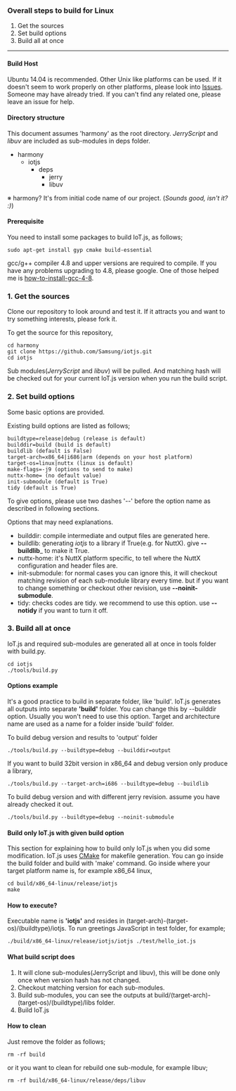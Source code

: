 ### Overall steps to build for Linux
1. Get the sources
2. Set build options
3. Build all at once

***

#### Build Host
Ubuntu 14.04 is recommended. Other Unix like platforms can be used. If it doesn't seem to work properly on other platforms, please look into [Issues](https://github.com/Samsung/iotjs/issues). Someone may have already tried. If you can't find any related one, please leave an issue for help.

#### Directory structure

This document assumes 'harmony' as the root directory. _JerryScript_ and _libuv_ are included as sub-modules in deps folder.

* harmony
    * iotjs
        * deps
            * jerry
            * libuv

※ harmony? It's from initial code name of our project. (_Sounds good, isn't it? :)_)

#### Prerequisite

You need to install some packages to build IoT.js, as follows;

```
sudo apt-get install gyp cmake build-essential
```

gcc/g++ compiler 4.8 and upper versions are required to compile. If you have any problems upgrading to 4.8, please google. One of those helped me is [how-to-install-gcc-4-8](http://askubuntu.com/questions/271388/how-to-install-gcc-4-8).

### 1. Get the sources

Clone our repository to look around and test it. If it attracts you and want to try something interests, please fork it.

To get the source for this repository, 
```
cd harmony
git clone https://github.com/Samsung/iotjs.git
cd iotjs
```

Sub modules(_JerryScript_ and _libuv_) will be pulled. And matching hash will be checked out for your current IoT.js version when you run the build script.


### 2. Set build options

Some basic options are provided.

Existing build options are listed as follows;
```
buildtype=release|debug (release is default)
builddir=build (build is default)
buildlib (default is False)
target-arch=x86_64|i686|arm (depends on your host platform)
target-os=linux|nuttx (linux is default)
make-flags=-j9 (options to send to make)
nuttx-home= (no default value)
init-submodule (default is True)
tidy (default is True)
```

To give options, please use two dashes '--' before the option name as described in following sections.

Options that may need explanations.
* builddir: compile intermediate and output files are generated here. 
* buildlib: generating _iotjs_ to a library if True(e.g. for NuttX). give __--buildlib___ to make it True.
* nuttx-home: it's NuttX platform specific, to tell where the NuttX configuration and header files are.
* init-submodule: for normal cases you can ignore this, it will checkout matching revision of each sub-module library every time. but if you want to change something or checkout other revision, use __--noinit-submodule__.
* tidy: checks codes are tidy. we recommend to use this option. use __--notidy__ if you want to turn it off.


### 3. Build all at once

IoT.js and required sub-modules are generated all at once in tools folder with build.py.

```
cd iotjs
./tools/build.py
```

#### Options example

It's a good practice to build in separate folder, like 'build'. IoT.js generates all outputs into separate **'build'** folder. You can change this by --builddir option. Usually you won't need to use this option. Target and architecture name are used as a name for a folder inside 'build' folder.

To build debug version and results to 'output' folder
```
./tools/build.py --buildtype=debug --builddir=output
```

If you want to build 32bit version in x86_64 and debug version only produce a library,
```
./tools/build.py --target-arch=i686 --buildtype=debug --buildlib
```

To build debug version and with different jerry revision. assume you have already checked it out.
```
./tools/build.py --buildtype=debug --noinit-submodule
```

#### Build only IoT.js with given build option

This section for explaining how to build only IoT.js when you did some modification. IoT.js uses [CMake](http://www.cmake.org/) for makefile generation. You can go inside the build folder and build with 'make' command. Go inside where your target platform name is, for example x86_64 linux,
```
cd build/x86_64-linux/release/iotjs
make
```

#### How to execute?

Executable name is **'iotjs'** and resides in (target-arch)-(target-os)/(buildtype)/iotjs. 
To run greetings JavaScript in test folder, for example;

```
./build/x86_64-linux/release/iotjs/iotjs ./test/hello_iot.js
```

#### What build script does

1. It will clone sub-modules(JerryScript and libuv), this will be done only once when version hash has not changed.
2. Checkout matching version for each sub-modules.
3. Build sub-modules, you can see the outputs at build/(target-arch)-(target-os)/(buildtype)/libs folder.
4. Build IoT.js


#### How to clean

Just remove the folder as follows;
```
rm -rf build
```
or it you want to clean for rebuild one sub-module, for example libuv;
```
rm -rf build/x86_64-linux/release/deps/libuv
```

